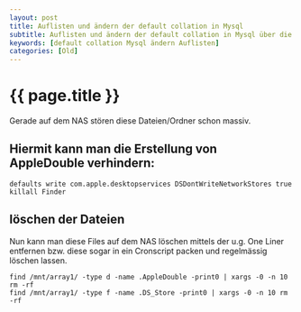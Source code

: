 ```yaml
---
layout: post
title: Auflisten und ändern der default collation in Mysql
subtitle: Auflisten und ändern der default collation in Mysql über die CLI
keywords: [default collation Mysql ändern Auflisten]
categories: [Old]
---
```

# {{ page.title }}

Gerade auf dem NAS stören diese Dateien/Ordner schon massiv.


## Hiermit kann man die Erstellung von AppleDouble verhindern:

```
defaults write com.apple.desktopservices DSDontWriteNetworkStores true
killall Finder
```

## löschen der Dateien

Nun kann man diese Files auf dem NAS löschen mittels der u.g. One Liner entfernen bzw. diese sogar in ein Cronscript packen und regelmässig löschen lassen.

```
find /mnt/array1/ -type d -name .AppleDouble -print0 | xargs -0 -n 10 rm -rf
find /mnt/array1/ -type f -name .DS_Store -print0 | xargs -0 -n 10 rm -rf
```
